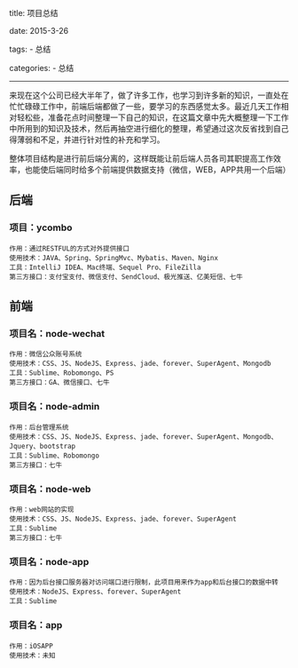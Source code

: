 title: 项目总结

date: 2015-3-26

tags:
    - 总结

categories:
    - 总结

---
来现在这个公司已经大半年了，做了许多工作，也学习到许多新的知识，一直处在忙忙碌碌工作中，前端后端都做了一些，要学习的东西感觉太多。最近几天工作相对轻松些，准备花点时间整理一下自己的知识，在这篇文章中先大概整理一下工作中所用到的知识及技术，然后再抽空进行细化的整理，希望通过这次反省找到自己得薄弱和不足，并进行针对性的补充和学习。

整体项目结构是进行前后端分离的，这样既能让前后端人员各司其职提高工作效率，也能使后端同时给多个前端提供数据支持（微信，WEB，APP共用一个后端）

## 后端

### 项目：ycombo
    作用：通过RESTFUL的方式对外提供接口
    使用技术：JAVA、Spring、SpringMvc、Mybatis、Maven、Nginx
    工具：IntelliJ IDEA、Mac终端、Sequel Pro、FileZilla
    第三方接口：支付宝支付、微信支付、SendCloud、极光推送、亿美短信、七牛

## 前端

### 项目名：node-wechat
    作用：微信公众账号系统
    使用技术：CSS、JS、NodeJS、Express、jade、forever、SuperAgent、Mongodb
    工具：Sublime、Robomongo、PS
    第三方接口：GA、微信接口、七牛

### 项目名：node-admin
    作用：后台管理系统
    使用技术：CSS、JS、NodeJS、Express、jade、forever、SuperAgent、Mongodb、Jquery、bootstrap
    工具：Sublime、Robomongo
    第三方接口：七牛

### 项目名：node-web
    作用：web网站的实现
    使用技术：CSS、JS、NodeJS、Express、jade、forever、SuperAgent
    工具：Sublime
    第三方接口：七牛
    
### 项目名：node-app
    作用：因为后台接口服务器对访问端口进行限制，此项目用来作为app和后台接口的数据中转
    使用技术：NodeJS、Express、forever、SuperAgent
    工具：Sublime

### 项目名：app
    作用：iOSAPP
    使用技术：未知
<br>